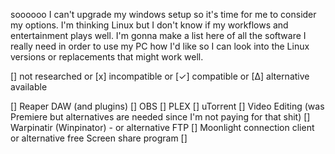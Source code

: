 soooooo I can't upgrade my windows setup so it's time for me to consider my options. I'm thinking Linux but I don't know if my workflows and entertainment plays well. I'm gonna make a list here of all the software I really need in order to use my PC how I'd like so I can look into the Linux versions or replacements that might work well.

[] not researched or [x] incompatible or [✓] compatible or [∆] alternative available

[] Reaper DAW (and plugins)
[] OBS 
[] PLEX
[] uTorrent
[] Video Editing (was Premiere but alternatives are needed since I'm not paying for that shit)
[] Warpinatir (Winpinator) - or alternative FTP
[] Moonlight connection client or alternative free Screen share program
[] 
